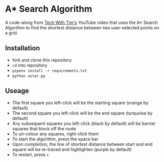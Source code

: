 # A\* Search Algorithm

A code-along from [Tech With Tim's](https://www.youtube.com/watch?v=JtiK0DOeI4A) YouTube video that uses the A\* Search Algorithm to find the shortest distance between two user-selected points on a grid.

## Installation

-   fork and clone this repository
-   `cd` into repository
-   `pipenv install -r requirements.txt`
-   `python astar.py`

## Useage

-   The first square you left-click will be the starting square (orange by default)
-   The second square you left-click will be the end square (turquoise by default)
-   Any subsequent squares you left-click (black by default) will be barrier squares that block off the route
-   To un-colour any squares, right-click them
-   To start the algorithm, press the space bar
-   Upon completion, the line of shortest distance between start and end square will be re-traced and highlighten (purple by default)
-   To restart, press `c`
